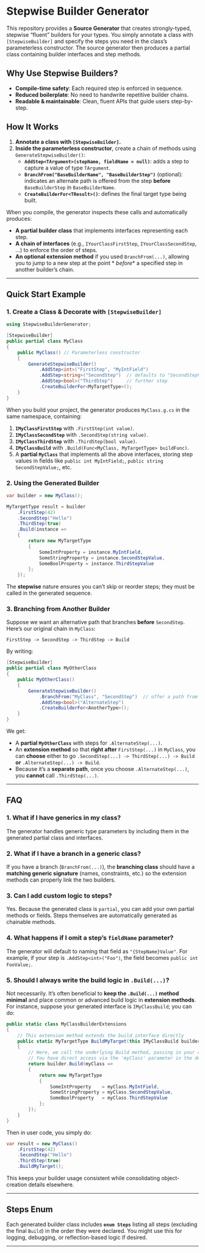 # Stepwise Builder Generator

This repository provides a **Source Generator** that creates strongly-typed, stepwise “fluent” builders for your types.
You simply annotate a class with `[StepwiseBuilder]` and specify the steps you need in the class’s parameterless
constructor. The source generator then produces a partial class containing builder interfaces and step methods.

## Why Use Stepwise Builders?

- **Compile-time safety**: Each required step is enforced in sequence.
- **Reduced boilerplate**: No need to handwrite repetitive builder chains.
- **Readable & maintainable**: Clean, fluent APIs that guide users step-by-step.

## How It Works

1. **Annotate a class with `[StepwiseBuilder]`.**
2. **Inside the parameterless constructor**, create a chain of methods using `GenerateStepwiseBuilder()`:
    - **`AddStep<TArgument>(stepName, fieldName = null)`**: adds a step to capture a value of type `TArgument`.
    - **`BranchFrom("BaseBuilderName", "BaseBuilderStep")`** (optional): indicates an alternate path is offered from the
      step **before** `BaseBuilderStep` in `BaseBuilderName`.
    - **`CreateBuilderFor<TResult>()`**: defines the final target type being built.

When you compile, the generator inspects these calls and automatically produces:

- **A partial builder class** that implements interfaces representing each step.
- **A chain of interfaces** (e.g., `IYourClassFirstStep`, `IYourClassSecondStep`, …) to enforce the order of steps.
- **An optional extension method** if you used `BranchFrom(...)`, allowing you to jump to a new step at the point *
  *before** a specified step in another builder’s chain.

---

## Quick Start Example

### 1. Create a Class & Decorate with `[StepwiseBuilder]`

```csharp
using StepwiseBuilderGenerator;

[StepwiseBuilder]
public partial class MyClass
{
    public MyClass() // Parameterless constructor
    {
        GenerateStepwiseBuilder()
            .AddStep<int>("FirstStep", "MyIntField")
            .AddStep<string>("SecondStep")  // defaults to "SecondStepValue"
            .AddStep<bool>("ThirdStep")     // further step
            .CreateBuilderFor<MyTargetType>();
    }
}
```

When you build your project, the generator produces `MyClass.g.cs` in the same namespace, containing:

1. **`IMyClassFirstStep`** with `.FirstStep(int value)`.
2. **`IMyClassSecondStep`** with `.SecondStep(string value)`.
3. **`IMyClassThirdStep`** with `.ThirdStep(bool value)`.
4. **`IMyClassBuild`** with `.Build(Func<MyClass, MyTargetType> buildFunc)`.
5. A **partial `MyClass`** that implements all the above interfaces, storing step values in fields
   like `public int MyIntField;`, `public string SecondStepValue;`, etc.

### 2. Using the Generated Builder

```csharp
var builder = new MyClass();

MyTargetType result = builder
    .FirstStep(42)
    .SecondStep("Hello")
    .ThirdStep(true)
    .Build(instance =>
    {
        return new MyTargetType
        {
            SomeIntProperty = instance.MyIntField,
            SomeStringProperty = instance.SecondStepValue,
            SomeBoolProperty = instance.ThirdStepValue
        };
    });
```

The **stepwise** nature ensures you can’t skip or reorder steps; they must be called in the generated sequence.

### 3. Branching from Another Builder

Suppose we want an alternative path that branches **before** `SecondStep`. Here’s our original chain in `MyClass`:

```
FirstStep -> SecondStep -> ThirdStep -> Build
```

By writing:

```csharp
[StepwiseBuilder]
public partial class MyOtherClass
{
    public MyOtherClass()
    {
        GenerateStepwiseBuilder()
            .BranchFrom("MyClass", "SecondStep")  // offer a path from BEFORE 'SecondStep'
            .AddStep<bool>("AlternateStep")
            .CreateBuilderFor<AnotherType>();
    }
}
```

We get:

- A **partial `MyOtherClass`** with steps for `.AlternateStep(...)`.
- An **extension method** so that **right after** `FirstStep(...)` in `MyClass`, you can **choose** either to
  go `.SecondStep(...) -> ThirdStep(...) -> Build` **or** `.AlternateStep(...) -> Build`.
- Because it’s a **separate path**, once you choose `.AlternateStep(...)`, you **cannot** call `.ThirdStep(...)`.

---

## FAQ

### 1. What if I have generics in my class?

The generator handles generic type parameters by including them in the generated partial class and interfaces.

### 2. What if I have a **branch** in a **generic** class?

If you have a branch (`BranchFrom(...)`), the **branching class** should have a **matching generic signature** (names,
constraints, etc.) so the extension methods can properly link the two builders.

### 3. Can I add custom logic to steps?

Yes. Because the generated class is `partial`, you can add your own partial methods or fields. Steps themselves are
automatically generated as chainable methods.

### 4. What happens if I omit a step’s `fieldName` parameter?

The generator will default to naming that field as `"{StepName}Value"`. For example, if your step
is `.AddStep<int>("Foo")`, the field becomes `public int FooValue;`.

### 5. Should I always write the build logic in `.Build(...)`?

Not necessarily. It’s often beneficial to **keep the `.Build(...)` method minimal** and place common or advanced build
logic in **extension methods**. For instance, suppose your generated interface is `IMyClassBuild`; you can do:

```csharp
public static class MyClassBuilderExtensions
{
    // This extension method extends the build interface directly
    public static MyTargetType BuildMyTarget(this IMyClassBuild builder)
    {
        // Here, we call the underlying Build method, passing in your creation logic.
        // You have direct access via the 'myClass' parameter in the delegate.
        return builder.Build(myClass => 
        {
            return new MyTargetType
            {
                SomeIntProperty    = myClass.MyIntField,
                SomeStringProperty = myClass.SecondStepValue,
                SomeBoolProperty   = myClass.ThirdStepValue
            };
        });
    }
}
```

Then in user code, you simply do:

```csharp
var result = new MyClass()
    .FirstStep(42)
    .SecondStep("Hello")
    .ThirdStep(true)
    .BuildMyTarget();
```

This keeps your builder usage consistent while consolidating object-creation details elsewhere.

---

## Steps Enum

Each generated builder class includes **`enum Steps`** listing all steps (excluding the final `Build`) in the order they
were declared. You might use this for logging, debugging, or reflection-based logic if desired.

---